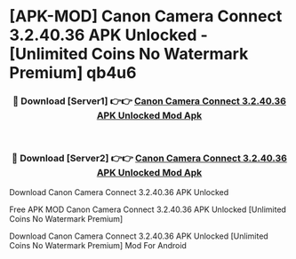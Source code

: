 # [APK-MOD] Canon Camera Connect 3.2.40.36 APK Unlocked - [Unlimited Coins No Watermark Premium] qb4u6



<div align="center">
<h3>🔴 Download [Server1] 👉👉 <a href="https://momento.my/?title=Canon_Camera_Connect_3.2.40.36_APK_Unlocked">Canon Camera Connect 3.2.40.36 APK Unlocked Mod Apk</a></h3><br>

<h3>🔴 Download [Server2] 👉👉 <a href="https://momento.my/?title=Canon_Camera_Connect_3.2.40.36_APK_Unlocked">Canon Camera Connect 3.2.40.36 APK Unlocked Mod Apk</a></h3>
</div>



Download Canon Camera Connect 3.2.40.36 APK Unlocked 

Free APK MOD Canon Camera Connect 3.2.40.36 APK Unlocked [Unlimited Coins No Watermark Premium]

Download Canon Camera Connect 3.2.40.36 APK Unlocked [Unlimited Coins No Watermark Premium] Mod For Android
